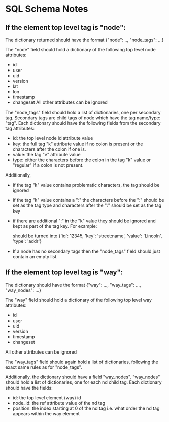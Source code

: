 # SQL Schema Notes
## If the element top level tag is "node":
The dictionary returned should have the format {"node": .., "node_tags": ...}

The "node" field should hold a dictionary of the following top level node attributes:
- id
- user
- uid
- version
- lat
- lon
- timestamp
- changeset
All other attributes can be ignored

The "node_tags" field should hold a list of dictionaries, one per secondary tag. Secondary tags are
child tags of node which have the tag name/type: "tag". Each dictionary should have the following
fields from the secondary tag attributes:
- id: the top level node id attribute value
- key: the full tag "k" attribute value if no colon is present or the characters after the colon if one is.
- value: the tag "v" attribute value
- type: either the characters before the colon in the tag "k" value or "regular" if a colon
        is not present.

Additionally,

- if the tag "k" value contains problematic characters, the tag should be ignored
- if the tag "k" value contains a ":" the characters before the ":" should be set as the tag type
  and characters after the ":" should be set as the tag key
- if there are additional ":" in the "k" value they should be ignored and kept as part of
  the tag key. For example:

  <tag k="addr:street:name" v="Lincoln"/>
  should be turned into
  {'id': 12345, 'key': 'street:name', 'value': 'Lincoln', 'type': 'addr'}

- If a node has no secondary tags then the "node_tags" field should just contain an empty list.

## If the element top level tag is "way":
The dictionary should have the format {"way": ..., "way_tags": ..., "way_nodes": ...}

The "way" field should hold a dictionary of the following top level way attributes:
- id
- user
- uid
- version
- timestamp
- changeset

All other attributes can be ignored

The "way_tags" field should again hold a list of dictionaries, following the exact same rules as
for "node_tags".

Additionally, the dictionary should have a field "way_nodes". "way_nodes" should hold a list of
dictionaries, one for each nd child tag.  Each dictionary should have the fields:
- id: the top level element (way) id
- node_id: the ref attribute value of the nd tag
- position: the index starting at 0 of the nd tag i.e. what order the nd tag appears within
            the way element